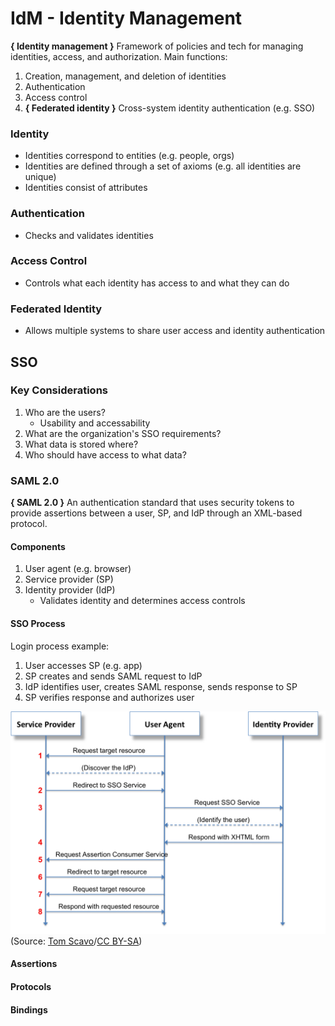 # IdM - Identity Management

__{ Identity management }__ Framework of policies and tech for managing identities,
access, and authorization. Main functions:

1. Creation, management, and deletion of identities
2. Authentication
3. Access control 
4. __{ Federated identity }__ Cross-system identity authentication (e.g. SSO)


### Identity
- Identities correspond to entities (e.g. people, orgs)
- Identities are defined through a set of axioms (e.g. all identities are 
  unique)
- Identities consist of attributes


### Authentication
- Checks and validates identities

### Access Control
- Controls what each identity has access to and what they can do

### Federated Identity
- Allows multiple systems to share user access and identity authentication


## SSO

### Key Considerations
1. Who are the users?
    - Usability and accessability
2. What are the organization's SSO requirements?
3. What data is stored where?
4. Who should have access to what data?

### SAML 2.0

__{ SAML 2.0 }__ An authentication standard that uses security tokens to
provide assertions between a user, SP, and IdP through an XML-based protocol.

#### Components
1. User agent (e.g. browser)
2. Service provider (SP)
3. Identity provider (IdP)
    - Validates identity and determines access controls

#### SSO Process
Login process example:

1. User accesses SP (e.g. app)
2. SP creates and sends SAML request to IdP
3. IdP identifies user, creates SAML response,
sends response to SP
4. SP verifies response and authorizes user

![SAML 2.0 Browser SSO Process](media/saml2-browser-sso.png)
(Source: [Tom Scavo](https://bit.ly/2VZdP5y)/[CC BY-SA](https://creativecommons.org/licenses/by-sa/3.0/))

#### Assertions


#### Protocols


#### Bindings
